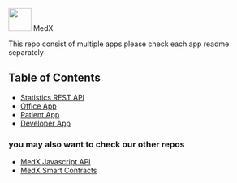<img src="https://scontent-cai1-1.xx.fbcdn.net/v/t1.15752-0/p480x480/34411275_10216645685038246_2935287233994817536_n.png?_nc_cat=0&oh=9531d3abfd6e9e8221e9166d42da9ae7&oe=5B7AA002" height="45px"/> MedX


This repo consist of multiple apps please check each app readme separately


## Table of Contents

 - [Statistics REST API](https://github.com/MarcWafik/MedX/tree/master/Rest-Api)
 - [Office App](https://github.com/MarcWafik/MedX/tree/master/MedX-office)
 - [Patient App](https://github.com/MarcWafik/MedX/tree/master/MedX-patient)
 - [Developer App](https://github.com/MarcWafik/MedX/tree/master/MedX-developer)



### you may also want to check our other repos

- [MedX Javascript API](https://github.com/MarcWafik/MedX.js)
- [MedX Smart Contracts](https://github.com/MarcWafik/MedX.sol)
